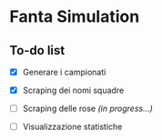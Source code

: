 # Fanta Simulation

## To-do list

- [x] Generare i campionati
- [x] Scraping dei nomi squadre
- [ ] Scraping delle rose *(in progress...)*
- [ ] Visualizzazione statistiche



